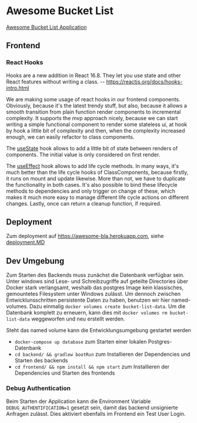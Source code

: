 # Awesome Bucket List
[Awesome Bucket List Application](https://awesome-bla.herokuapp.com)

## Frontend
### React Hooks
Hooks are a new addition in React 16.8. They let you use state and other React features without writing a class.
-- https://reactjs.org/docs/hooks-intro.html

We are making some usage of react hooks in our frontend components. Obviously, because it's the latest trendy stuff,
but also, because it allows a smooth transition from plain function render components to incremental complexity.
It supports the mvp approach nicely, because we can start writing a simple functional component to render some stateless ui,
at hook by hook a little bit of complexity and then, when the complexity increased enough, we can easily refactor to class components.

The [useState](https://reactjs.org/docs/hooks-state.html) hook allows to add a little bit of state between renders of components.
The initial value is only considered on first render.

The [useEffect](https://reactjs.org/docs/hooks-effect.html) hook allows to add life cycle methods.
In many ways, it's much better than the life cycle hooks of ClassComponents, because firstly, it runs
on mount and update likewise. More than not, we have to duplicate the functionality in both cases.
It's also possible to bind these lifecycle methods to dependencies and only trigger on change of these,
which makes it much more easy to manage different life cycle actions on different changes.
Lastly, once can return a cleanup function, if required.

## Deployment
Zum deployment auf https://awesome-bla.herokuapp.com, siehe [deployment.MD](./deploy/heroku/deployment.MD)

## Dev Umgebung
Zum Starten des Backends muss zunächst die Datenbank verfügbar sein.
Unter windows sind Lese- und Schreibzugriffe auf geteilte Directories über Docker stark verlangsamt, weshalb das postgres
Image kein klassisches, gemountetes Filesystem unter Windows zulässt.
Um dennoch zwischen Entwicklunsschritten persistente Daten zu haben, benutzen wir hier named-volumes.
Dazu einmalig ``docker volumes create bucket-list-data``. Um die Datenbank komplett zu erneuern, kann dies mit
``docker volumes rm bucket-list-data`` weggeworfen und neu erstellt werden.

Steht das named volume kann die Entwicklungsumgebung gestartet werden
* ``docker-compose up database`` zum Starten einer lokalen Postgres-Datenbank
* ``cd backend/ && gradlew bootRun`` zum Installieren der Dependencies und Starten des backends
* ``cd frontend/ && npm install && npm start``  zum Installieren der Dependencies und Starten des frontends

### Debug Authentication
Beim Starten der Application kann die Environment Variable `DEBUG_AUTHENTIFICATION=1` gesetzt sein, damit das backend unsignierte Anfragen zulässt.
Dies aktiviert ebenfalls im Frontend ein Test User Login.

